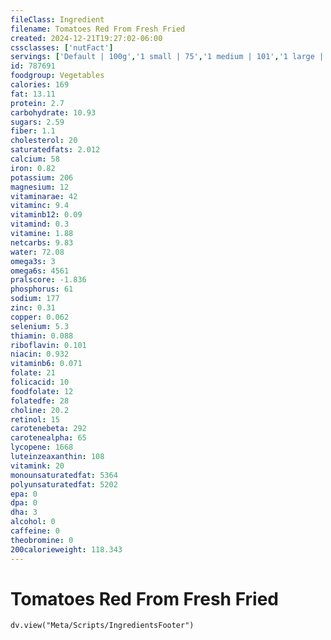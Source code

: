 ```yaml
---
fileClass: Ingredient
filename: Tomatoes Red From Fresh Fried
created: 2024-12-21T19:27:02-06:00
cssclasses: ['nutFact']
servings: ['Default | 100g','1 small | 75','1 medium | 101','1 large | 149','1 slice | 36','1 cup | 180','1 oz, raw, yields | 23']
id: 787691
foodgroup: Vegetables
calories: 169
fat: 13.11
protein: 2.7
carbohydrate: 10.93
sugars: 2.59
fiber: 1.1
cholesterol: 20
saturatedfats: 2.012
calcium: 58
iron: 0.82
potassium: 206
magnesium: 12
vitaminarae: 42
vitaminc: 9.4
vitaminb12: 0.09
vitamind: 0.3
vitamine: 1.88
netcarbs: 9.83
water: 72.08
omega3s: 3
omega6s: 4561
pralscore: -1.836
phosphorus: 61
sodium: 177
zinc: 0.31
copper: 0.062
selenium: 5.3
thiamin: 0.088
riboflavin: 0.101
niacin: 0.932
vitaminb6: 0.071
folate: 21
folicacid: 10
foodfolate: 12
folatedfe: 28
choline: 20.2
retinol: 15
carotenebeta: 292
carotenealpha: 65
lycopene: 1668
luteinzeaxanthin: 108
vitamink: 20
monounsaturatedfat: 5364
polyunsaturatedfat: 5202
epa: 0
dpa: 0
dha: 3
alcohol: 0
caffeine: 0
theobromine: 0
200calorieweight: 118.343
---
```


# Tomatoes Red From Fresh Fried

```dataviewjs
dv.view("Meta/Scripts/IngredientsFooter")
```